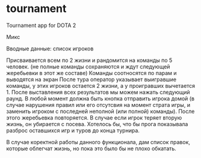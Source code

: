 # tournament
Tournament app for DOTA 2

Микс 

Вводные данные: список игроков 

Присваивается всем по 2 жизни и рандомится на команды по 5 человек.
 (не полные команды сохраняются и ждут следующей жеребьевки в этот же составе) 
Команды соотносятся по парам и выводятся на экран 
После тура оператор указывает выигравшие команды, у этих игроков остается 2 жизни, а у проигравших вычетается 1. 
После выставления всех результатов мы можем нажать следующий раунд. В любой момент должна быть кнопка отправить игрока домой (в случае нарушения правил или его отсутсвия на момент страта игры, и заменить игроком с последней неполной (или полной) команды). 
После этого жеребьевка повторяется. В случае если игрок теряет вторую жизнь, он убирается с посева. 
Хотелось бы, что бы прога показывала разброс оставшихся игр и туров до конца турнира. 

В случае коректной работы данного функционала, дам список правок, которые облегчат жизнь, но пока это было бы не плохо обкатать.
